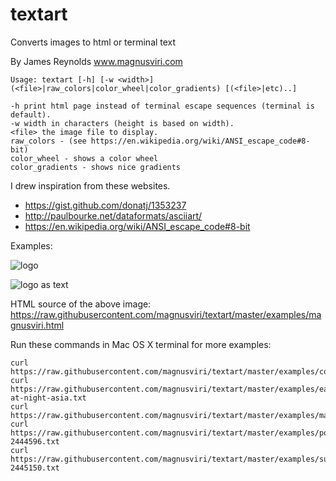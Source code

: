 # textart

Converts images to html or terminal text

By James Reynolds
www.magnusviri.com

    Usage: textart [-h] [-w <width>] (<file>|raw_colors|color_wheel|color_gradients) [(<file>|etc)..]

    -h print html page instead of terminal escape sequences (terminal is default).
    -w width in characters (height is based on width).
    <file> the image file to display.
    raw_colors - (see https://en.wikipedia.org/wiki/ANSI_escape_code#8-bit)
    color_wheel - shows a color wheel
    color_gradients - shows nice gradients

I drew inspiration from these websites.

- https://gist.github.com/donatj/1353237
- http://paulbourke.net/dataformats/asciiart/
- https://en.wikipedia.org/wiki/ANSI_escape_code#8-bit

Examples:

![logo](https://raw.githubusercontent.com/magnusviri/textart/master/examples/magnusviri.png)

![logo as text](https://raw.githubusercontent.com/magnusviri/textart/master/examples/magnusviri_text.png)

HTML source of the above image: https://raw.githubusercontent.com/magnusviri/textart/master/examples/magnusviri.html

Run these commands in Mac OS X terminal for more examples:

    curl https://raw.githubusercontent.com/magnusviri/textart/master/examples/color_wheel.txt
    curl https://raw.githubusercontent.com/magnusviri/textart/master/examples/earth-at-night-asia.txt
    curl https://raw.githubusercontent.com/magnusviri/textart/master/examples/magnusviri.txt
    curl https://raw.githubusercontent.com/magnusviri/textart/master/examples/poppy-2444596.txt
    curl https://raw.githubusercontent.com/magnusviri/textart/master/examples/sunrise-2445150.txt
